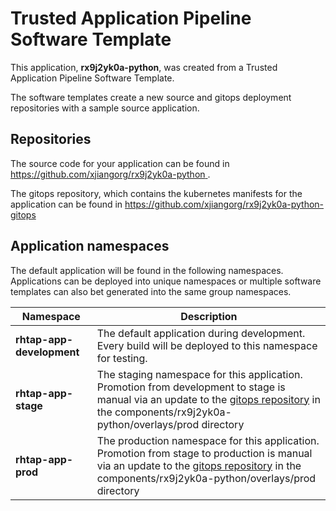 # Trusted Application Pipeline Software Template

This application, **rx9j2yk0a-python**, was created from a Trusted Application Pipeline Software Template.

The software templates create a new source and gitops deployment repositories with a sample source application. 

## Repositories

The source code for your application can be found in [https://github.com/xjiangorg/rx9j2yk0a-python ](https://github.com/xjiangorg/rx9j2yk0a-python ).
 
The gitops repository, which contains the kubernetes manifests for the application can be found in 
[https://github.com/xjiangorg/rx9j2yk0a-python-gitops ](https://github.com/xjiangorg/rx9j2yk0a-python-gitops ) 

## Application namespaces 

The default application will be found in the following namespaces. Applications can be deployed into unique namespaces or multiple software templates can also bet generated into the same group namespaces.  

|  Namespace   |  Description   |  
| -------- | -------- |   
| **rhtap-app-development** | The default application during development. Every build will be deployed to this namespace for testing. | 
| **rhtap-app-stage** | The staging namespace for this application. Promotion from development to stage is manual via an update to the [gitops repository](https://github.com/xjiangorg/rx9j2yk0a-python-gitops ) in the components/rx9j2yk0a-python/overlays/prod directory |  
| **rhtap-app-prod** | The production namespace for this application. Promotion from stage to production is manual via an update to the [gitops repository](https://github.com/xjiangorg/rx9j2yk0a-python-gitops ) in the components/rx9j2yk0a-python/overlays/prod directory | 